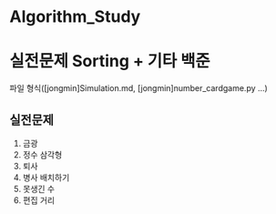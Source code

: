 # Algorithm_Study
# 실전문제 Sorting + 기타 백준
파일 형식([jongmin]Simulation.md, [jongmin]number_cardgame.py ...)

## 실전문제
1) 금광
2) 정수 삼각형
3) 퇴사
4) 병사 배치하기
5) 못생긴 수
6) 편집 거리
